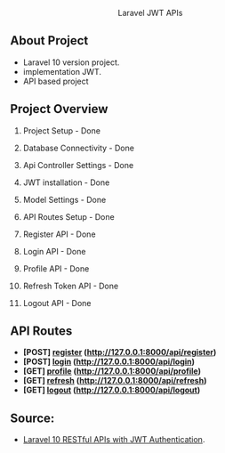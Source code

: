 <p align="center">Laravel JWT APIs</p>



## About Project

- Laravel 10 version project.
- implementation JWT.
- API based project



## Project Overview

1. Project Setup - Done

2. Database Connectivity - Done

3. Api Controller Settings - Done

4. JWT installation - Done

5. Model Settings - Done

6. API Routes Setup - Done

7. Register API - Done

8. Login API - Done

9. Profile API - Done

10. Refresh Token API - Done

11. Logout API - Done



## API Routes

- **[POST] [register](http://127.0.0.1:8000/api/register) (http://127.0.0.1:8000/api/register)**
- **[POST] [login](http://127.0.0.1:8000/api/login) (http://127.0.0.1:8000/api/login)**
- **[GET] [profile](http://127.0.0.1:8000/api/profile) (http://127.0.0.1:8000/api/profile)**
- **[GET] [refresh](http://127.0.0.1:8000/api/refresh) (http://127.0.0.1:8000/api/refresh)**
- **[GET] [logout](http://127.0.0.1:8000/api/logout) (http://127.0.0.1:8000/api/logout)**



## Source:
- [Laravel 10 RESTful APIs with JWT Authentication]([https://laravel.com/docs/routing](https://onlinewebtutorblog.com/laravel-10-restful-apis-with-jwt-authentication/)).


